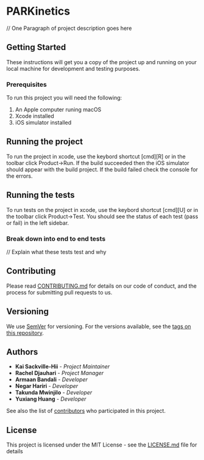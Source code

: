 # PARKinetics

// One Paragraph of project description goes here

## Getting Started

These instructions will get you a copy of the project up and running on your local machine for development and testing purposes.

### Prerequisites

To run this project you will need the following:
1. An Apple computer runing macOS
2. Xcode installed
3. iOS simulator installed

## Running the project

To run the project in xcode, use the keybord shortcut [cmd][R] or in the toolbar click Product->Run. If the build succeeded then the iOS simulator should appear with the build project. If the build failed check the console for the errors.

## Running the tests

To run tests on the project in xcode, use the keybord shortcut [cmd][U] or in the toolbar click Product->Test. You should see the status of each test (pass or fail) in the left sidebar.

### Break down into end to end tests

// Explain what these tests test and why

## Contributing

Please read [CONTRIBUTING.md](https://gist.github.com/PurpleBooth/b24679402957c63ec426) for details on our code of conduct, and the process for submitting pull requests to us.

## Versioning

We use [SemVer](http://semver.org/) for versioning. For the versions available, see the [tags on this repository](https://github.com/your/project/tags). 

## Authors

* **Kai Sackville-Hii** - *Project Maintainer*
* **Rachel Djauhari** - *Project Manager*
* **Armaan Bandali** - *Developer*
* **Negar Hariri** - *Developer*
* **Takunda Mwinjilo** - *Developer*
* **Yuxiang Huang** - *Developer*

See also the list of [contributors](https://github.com/ksackvil/CMPT-275/graphs/contributors) who participated in this project.

## License

This project is licensed under the MIT License - see the [LICENSE.md](LICENSE.md) file for details
